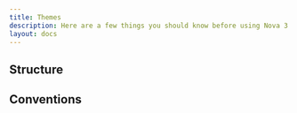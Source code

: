 ```yaml
---
title: Themes
description: Here are a few things you should know before using Nova 3.
layout: docs
---
```


## Structure

## Conventions